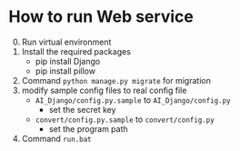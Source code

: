 # How to run Web service

0. Run virtual environment
1. Install the required packages
    - pip install Django
    - pip install pillow
3. Command `python manage.py migrate` for migration
4. modify sample config files to real config file
    - `AI_Django/config.py.sample` to `AI_Django/config.py`
        - set the secret key 
    - `convert/config.py.sample` to `convert/config.py`
        - set the program path
5. Command `run.bat`
